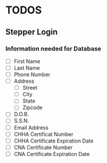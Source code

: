 # TODOS

## Stepper Login

### Information needed for Database

- [ ] First Name
- [ ] Last Name
- [ ] Phone Number
- [ ] Address
  - [ ] Street
  - [ ] City
  - [ ] State
  - [ ] Zipcode
- [ ] D.O.B.
- [ ] S.S.N.
- [ ] Email Address
- [ ] CHHA Certificat Number
- [ ] CHHA Certificate Expiration Date
- [ ] CNA Certificate Number
- [ ] CNA Certificate Expiration Date